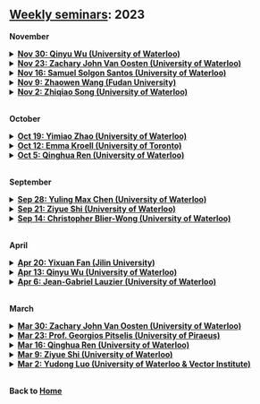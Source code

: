 ## [Weekly seminars](./index.md): 2023

<body>

<b>November</b>
<details>
      <summary><u><b>Nov 30: Qinyu Wu (University of Waterloo)  </b></u></summary>
        <ol>
          <blockquote>
            <p><b> Title: Model Aggregation for Risk Evaluation and Robust Optimization </b></p>
            <p><b> Speaker: Qinyu Wu (Postdoc Fellow, University of Waterloo) </b></p>
            <p><b> Time:  14:00 - 15:30 pm, Nov 30, 2023 (Thu) </b></p>
            <p><b> Location: M3 3127 </b></p>
            <p><b> Abstract: We introduce a new approach for prudent risk evaluation based on stochastic dominance, which will be called the model aggregation (MA) approach. In contrast to the classic worst-case risk (WR) approach, the MA approach produces not only a robust value of risk evaluation but also a robust distributional model, independent of any specific risk measure. The MA risk evaluation can be computed through explicit formulas in the lattice theory of stochastic dominance, and under some standard assumptions, the MA robust optimization admits a convex-program reformulation. The MA approach for Wasserstein and mean-variance uncertainty sets admits explicit formulas for the obtained robust models. Via an equivalence property between the MA and the WR approaches, new axiomatic characterizations are obtained for the Value-at-Risk (VaR) and the Expected Shortfall (ES, also known as CVaR).  The new approach is illustrated with various risk measures and examples from portfolio optimization.
   </b></p>
          </blockquote>
        </ol>
</details>  

<details>
      <summary><u><b>Nov 23: Zachary John Van Oosten (University of Waterloo)  </b></u></summary>
        <ol>
          <blockquote>
            <p><b> Title: Coherent Extensions </b></p>
            <p><b> Speaker: Zachary John Van Oosten (PhD Student, University of Waterloo) </b></p>
            <p><b> Time:  14:00 - 15:30 pm, Nov 23, 2023 (Thu) </b></p>
            <p><b> Location: M3 3127 </b></p>
            <p><b> Abstract: In this talk, I will discuss some preliminary results on extending coherent risk measures defined on the subspace of random variables that are measurable with respect to a coarser-sigma-algebra. These extensions will be called coherent extensions and this concept is motivated by my earlier project on partially law-invariant coherent risk measures.  I will include some questions I am currently working on and a brief description of what I hope to get out of the project.
   </b></p>
          </blockquote>
        </ol>
</details> 
 
<details>
      <summary><u><b>Nov 16: Samuel Solgon Santos (University of Waterloo)  </b></u></summary>
        <ol>
          <blockquote>
            <p><b> Title: The (possibly) undesirable aspects of comonotonic additive risk measures: a literature review </b></p>
            <p><b> Speaker: Samuel Solgon Santos (Postdoc Fellow, University of Waterloo) </b></p>
            <p><b> Time:  14:00 - 15:30 pm, Nov 16, 2023 (Thu) </b></p>
            <p><b> Location: M3 3127 </b></p>
            <p><b> Abstract: The theory of risk measures has grown enormously in the last twenty years. In particular, risk measures satisfying the axiom of comonotonic additivity were extensively studied, arguably because of the plethora of results indicating interesting aspects of such risk measures. Recent research, however, has shown that this axiom is incompatible with properties that are central in specific contexts. In this paper we present a literature review of these incompatibilities.
   </b></p>
          </blockquote>
        </ol>
</details>  

<details>
      <summary><u><b>Nov 9: Zhaowen Wang (Fudan University)  </b></u></summary>
        <ol>
          <blockquote>
            <p><b> Title: CoVaR Under Asymptotic Independence </b></p>
            <p><b> Speaker: Zhaowen Wang (PhD Student, Fudan University) </b></p>
            <p><b> Time:  14:00 - 15:30 pm, Nov 9, 2023 (Thu) </b></p>
            <p><b> Location: M3 3127 </b></p>
            <p><b> Abstract: There has been increasing interest in measuring systemic risk since the global financial crisis of 2007-2009. Accurate assessment of systemic risk would enable regulators to introduce suitable policies to mitigate the risk as well as allow individual institutions to monitor their vulnerability to market movements. One popular measure of systemic risk is the conditional value-at-risk (CoVaR), proposed by Adrian and Brunnermeier (2011). We develop a methodology to estimate CoVaR semi-parametrically under asymptotic independence within the framework of bivariate extreme value theory. There is growing attention on asymptotic independent pairs in quantitative risk management. We use parametric modelling of the bivariate extremal structure to address data sparsity in the joint tail regions and prove consistency of the proposed estimator. The performance of the estimator is illustrated via simulation studies and a real data example.   </b></p>
          </blockquote>
        </ol>
</details>  
 
<details>
      <summary><u><b>Nov 2: Zhiqiao Song (University of Waterloo)  </b></u></summary>
        <ol>
          <blockquote>
            <p><b> Title: Distributionally Robust Mean-Variance Portfolio Selection with Wasserstein Distances </b></p>
            <p><b> Speaker: Zhiqiao Song (PhD Student, University of Waterloo) </b></p>
            <p><b> Time:  14:00 - 15:30 pm, Nov 2, 2023 (Thu) </b></p>
            <p><b> Location: M3 3127 </b></p>
            <p><b> Abstract: This presentation will delve into various financial models related to portfolio selection. We will revisit the Markowitz’s mean-variance model, Fama-French model, as well as Black-Litterman model, and introduce a distributionally robust model newly proposed in the paper “Blanchet, J., Chen, L., and Zhou, X. Y. (2022). Distributionally Robust Mean-Variance Portfolio Selection with Wasserstein Distances.” This paper studies the robust portfolio selection problem with distributional uncertainty centered around the empirical measure and dictate the discrepancy between probability measures by Wasserstein distance. The problem is reformulated as an empirical variance minimization problem with an additional regularization term. Recently developed inference methodology is applied in order to define the size of the distributional uncertainty and the associated robust target return. Finally, a brief comparison would be provided to illustrate the performance of the models.   </b></p>
          </blockquote>
        </ol>
</details>  
<br>

<b>October</b>
<details>
      <summary><u><b>Oct 19: Yimiao Zhao (University of Waterloo)  </b></u></summary>
        <ol>
          <blockquote>
            <p><b> Title: Catastrophe Risk Pooling </b></p>
            <p><b> Speaker: Yimiao Zhao (PhD Student, University of Waterloo) </b></p>
            <p><b> Time:  14:00 - 15:30 pm, Oct 19, 2023 (Thu) </b></p>
            <p><b> Location: M3 3127 </b></p>
            <p><b> Abstract: The ongoing climate change causes natural disaster losses are on the rise. The huge gap between actual and insured losses, however, is growing. Insurance-based solutions are receiving increasing attention to mitigate disaster and climate risks. Due to the features of catastrophic risks, catastrophe insurance market has failed to provide sufficient protections. In this paper we discuss how pooling catastrophe risks from various geographies and perils can be an effective tool for diversifying catastrophic risks and reducing risk premiums. Simulations are provided to illustrate our results. </b></p>
          </blockquote>
        </ol>
</details>  

<details>
      <summary><u><b>Oct 12: Emma Kroell (University of Toronto)  </b></u></summary>
        <ol>
          <blockquote>
            <p><b> Title: Optimal Robust Reinsurance with Multiple Insurers </b></p>
            <p><b> Speaker: Emma Kroell (PhD Candidate, University of Toronto) </b></p>
            <p><b> Time:  14:00 - 15:30 pm, Oct 12, 2023 (Thu) </b></p>
            <p><b> Location: M3 3127 </b></p>
            <p><b> Abstract: We study a reinsurer who faces multiple sources of model uncertainty. The reinsurer offers contracts to n insurers whose claims follow different compound Poisson processes. As the reinsurer is uncertain about the insurers’ claim severity distributions and frequencies, they design reinsurance contracts that maximise their expected wealth subject to an entropy penalty. Insurers meanwhile seek to maximise their expected utility without ambiguity. We solve this continuous-time Stackelberg game for general reinsurance contracts and find that the reinsurer prices under a distortion of the barycentre of the insurers’ models. We apply our results to proportional reinsurance and excess-of-loss reinsurance contracts and illustrate the solutions numerically. </b></p>
          </blockquote>
        </ol>
</details>  

<details>
      <summary><u><b>Oct 5: Qinghua Ren (University of Waterloo)  </b></u></summary>
        <ol>
          <blockquote>
            <p><b> Title: Risk sharing under heterogeneous beliefs without convexity </b></p>
            <p><b> Speaker: Qinghua Ren (PhD Student, University of Waterloo) </b></p>
            <p><b> Time:  14:00 - 15:30 pm, Oct 5, 2023 (Thu) </b></p>
            <p><b> Location: M3 3127 </b></p>
            <p><b> Abstract: This talk delves into the paper "Liebrich, F. B. (2021). Risk sharing under heterogeneous beliefs without convexity. " The paper aims to find Pareto-optimal allocations of risk among finitely many agents. The associated individual risk measures are assumed to be consistent with the respective second-order stochastic dominance relations, but with respect to potentially heterogeneous reference probability measures. The paper provides a simple sufficient condition for the existence of Pareto optima. Furthermore, the results are extended to capital requirements with multidimensional security markets. </b></p>
          </blockquote>
        </ol>
</details>  
<br>

 
<b>September</b>

<details>
      <summary><u><b>Sep 28: Yuling Max Chen (University of Waterloo)  </b></u></summary>
        <ol>
          <blockquote>
            <p><b> Title: Reinforcement Learning Approaches to Stochastic Control Problems: A Bidirectional Introduction</b></p>
            <p><b> Speaker: Yuling Max Chen (PhD Student, University of Waterloo) </b></p>
            <p><b> Time:  14:00 - 15:30 pm, Sep 28, 2023 (Thu) </b></p>
            <p><b> Location: M3 3127 </b></p>
            <p><b> Abstract: Reinforcement Learning (RL) is the Computer Science counterpart of the statisticians’ Stochastic Control (SC) problem, both seeking optimal solutions for sequential decision-making problems modeled by Markov Decision Processes (MDPs). This presentation explores RL in a bidirectional manner. Starting gently from the SC perspective, we demonstrate how RL enhances exploration and exploitation in classical control problems, comparing RL-facilitated optimal control with non-RL solutions, under the Markowitz portfolio optimization setting. Conversely, Inverse Reinforcement Learning (IRL) has garnered substantial attention within the Deep Learning community, expanding the boundaries of traditional control problems. While traditional control problems (e.g., Linear Quadratic Control) optimize known objective functions within dynamic systems, IRL acknowledges the limitations of this approach in real-world scenarios, as individual’s objective (utility) evolve with accumulating experience. Thereby, we introduce a scalable Bayesian IRL model that addresses control problems with indeterminate objectives. Our method employs Variational Inference for a priori objective function learning and utilizes exploration-exploitation strategies to identify optimal controls. Empirical results underscore the model's efficacy, showcasing its promising performance in solving a toy maze problem.  </b></p>
          </blockquote>
        </ol>
</details>  


<details>
      <summary><u><b>Sep 21: Ziyue Shi (University of Waterloo)  </b></u></summary>
        <ol>
          <blockquote>
            <p><b> Title: Robustness in the optimization of risk measures </b></p>
            <p><b> Speaker: Ziyue Shi (PhD Student, University of Waterloo) </b></p>
            <p><b> Time:  14:00 - 15:30 pm, Sep 21, 2023 (Thu) </b></p>
            <p><b> Location: M3 3127 </b></p>
            <p><b> Abstract: This talk delves into the paper "Embrechts, P., Schied, A., & Wang, R. (2022). Robustness in the optimization of risk measures. Operations Research, 70(1), 95-110." A risk measure as a function may have some robustness properties but may fail to be robust within an optimization context. Robustness properties on the procedure of optimization are investigated in this paper. The key concern of the paper is to investigate the influence of the selection of the underlying objective on the robustness in risk optimization. Specifically, it places particular emphasis on the two popular regulatory risk measures, the Value-at-Risk and Expected Shortfall, and their robustness properties in optimization problems. In this talk, I will focus on the motivation, model setup, results, and main conclusions of this paper. </b></p>
          </blockquote>
        </ol>
</details>  
  
<details>
      <summary><u><b>Sep 14: Christopher Blier-Wong (University of Waterloo)  </b></u></summary>
        <ol>
          <blockquote>
            <p><b> Title: FGM copulas, generalizations, and actuarial applications </b></p>
            <p><b> Speaker: Christopher Blier-Wong (Postdoc Fellow, University of Waterloo) </b></p>
            <p><b> Time:  14:00 - 15:30 pm, Sep 14, 2023 (Thu) </b></p>
            <p><b> Location: M3 3127 </b></p>
            <p><b> Abstract: This talk will outline recent advances on the Farlie-Gumbel-Morgenstern (FGM) family copulas. At its core is a stochastic representation of FGM copulas based on multivariate symmetric Bernoulli distributions. This one-to-one correspondence lets us derive useful properties for this family. We study subfamilies and generalizations of FGM copulas and construct high-dimensional copulas with few dependence parameters. Then, we will explain some actuarial applications, focusing on risk aggregation (including risk-sharing and capital allocation) and collective risk models. Finally, we will conclude with current avenues for research, including high-dimensional estimation strategies and generalizing the results to Baker copulas. This research is based on joint work with Hélène Cossette, Etienne Marceau, and other collaborators. </b></p>
          </blockquote>
        </ol>
</details>  
<br>
 
<b>April</b>

<details>
      <summary><u><b>Apr 20: Yixuan Fan (Jilin University)  </b></u></summary>
        <ol>
          <blockquote>
            <p><b> Title: Safe Testing </b></p>
            <p><b> Speaker: Yixuan Fan (PhD Candidate, Jilin University) </b></p>
            <p><b> Time: 15:30 - 17:00 pm, Apr 20 (Thu) </b></p>
            <p><b> Location: M3 4206 </b></p>
            <p><b> Abstract: This paper develops the theory of hypothesis testing based on the e-value, a notion of evidence that, unlike the p-value, allows for effortlessly combining results from several studies in the common scenario where the decision to perform a new study may depend on previous outcomes. Tests based on e-values are safe, i.e. they preserve Type-I error guarantees, under such optional continuation. This paper defines growth-rate optimality (GRO) as an analogue of power in an optional continuation context and shows how to construct GRO e-variables for general testing problems with composite null and alternative, emphasizing models with nuisance parameters. GRO e-values take the form of Bayes factors with special priors.  The theory is also illustrated by using several classic examples including a one-sample safe t-test and the 2×2 contingency table. Sharing Fisherian, Neymanian and Jeffreys-Bayesian interpretations, e-values may provide a methodology acceptable to adherents of all three schools. </b></p>
          </blockquote>
        </ol>
</details> 
 
<details>
      <summary><u><b>Apr 13: Qinyu Wu (University of Waterloo) </b></u></summary>
        <ol>
          <blockquote>
            <p><b> Title: Generalization and Regularization via Wasserstein Distributionally Robust Optimization </b></p>
            <p><b> Speaker: Qinyu Wu (Postdoc Fellow, University of Waterloo) </b></p>
            <p><b> Time: 15:30 - 17:00 pm, Apr 13 (Thu) </b></p>
            <p><b> Location: M3 4206 </b></p>
            <p><b> Abstract: Wasserstein distributionally robust optimization (DRO) has found success in operations research and machine learning applications as a powerful means to obtain solutions with favorable out-of-sample performances. Two compelling explanations for the success are the generalization bounds derived from Wasserstein DRO and the equivalency between Wasserstein DRO and the regularization scheme commonly applied in machine learning. Existing results on generalization bounds and the equivalency to regularization are largely limited to the setting where the Wasserstein ball is of a certain type and the decision criterion takes certain forms of an expected function. In this paper, we show that by focusing on Wasserstein DRO problems with affine decision rules, it is possible to obtain generalization bounds and the equivalency to regularization in a significantly broader setting where the Wasserstein ball can be of a general type and the decision criterion can be a general measure of risk, i.e., nonlinear in distributions. This allows for accommodating many important classification, regression, and risk minimization applications that have not been addressed to date using Wasserstein DRO. Our results are strong in that the generalization bounds do not suffer from the curse of dimensionality and the equivalency to regularization is exact. As a byproduct, our regularization results broaden considerably the class of Wasserstein DRO models that can be solved efficiently via regularization formulations. </b></p>
          </blockquote>
        </ol>
</details> 
 
<details>
      <summary><u><b>Apr 6: Jean-Gabriel Lauzier (University of Waterloo)  </b></u></summary>
        <ol>
          <blockquote>
            <p><b> Title: Risk sharing, measuring variability, and distortion riskmetrics </b></p>
            <p><b> Speaker: Jean-Gabriel Lauzier (Postdoc Fellow, University of Waterloo) </b></p>
            <p><b> Time: 15:30 - 17:00 pm, Apr 6 (Thu) </b></p>
            <p><b> Location: M3 4206 </b></p>
            <p><b> Abstract: We address the problem of sharing risk among agents with preferences modelled by a general class of comonotonic additive and law-based functionals that need not be either monotone or convex. Such functionals are called distortion riskmetrics, which include many statistical measures of risk and variability used in portfolio optimization and insurance. The set of Pareto-optimal allocations is characterized under various settings of general or comonotonic risk sharing problems. We solve explicitly Pareto-optimal allocations among agents using the Gini deviation, the mean-median deviation, or the inter-quantile difference as the relevant variability measures. The latter is of particular interest, as optimal allocations are not comonotonic in the presence of inter-quantile difference agents; instead, the optimal allocation features a mixture of pairwise counter-monotonic structures, showing some patterns of extremal negative dependence. </b></p>
          </blockquote>
        </ol>
</details> 

<br>
 
<b>March</b>
 
<details>
      <summary><u><b>Mar 30: Zachary John Van Oosten (University of Waterloo)  </b></u></summary>
        <ol>
          <blockquote>
            <p><b> Title: Conditional and Dynamic Convex Risk Measures </b></p>
            <p><b> Speaker: Zachary John Van Oosten (University of Waterloo) </b></p>
            <p><b> Time: 15:30 - 17:00 pm, Mar 30 (Thu) </b></p>
            <p><b> Location: M3 4206 </b></p>
            <p><b> Abstract: The paper extends the definition of convex risk measures to the conditional setting. The framework can be seen as a generalization of classical risk measures.  Much like the non-conditional case, the notion of acceptable sets is introduced and the interplay between such sets and measures is discussed.  A representation result is proved in terms of conditional expectation. Afterward, a regularity property is defined and conditional convex risk measures are shown to have it. The paper finishes by defining dynamic convex risk measures and characterizes those satisfying some natural time consistency properties.    </b></p>
          </blockquote>
        </ol>
</details> 
 
<details>
      <summary><u><b>Mar 23: Prof. Georgios Pitselis (University of Piraeus)  </b></u></summary>
        <ol>
          <blockquote>
            <p><b> Title: Weighted Credibility Distribution Estimation with Applications to Insurance and Finance </b></p>
            <p><b> Speaker: <a href = "https://www.unipi.gr/unipi/en/pitselis.html"> Georgios Pitselis </a> (University of Piraeus) </b></p>
            <p><b> Time: 15:30 - 17:00 pm, Mar 23 (Thu) </b></p>
            <p><b> Location: M3 3127 </b></p>
            <p><b> Abstract: This paper extends the results of Jewell (1974) of forecasting the distribution of individual risk in cases where the observations are weighted or are grouped in intervals. The credibility estimation is obtained by restricting the class of admissible functions, leading to the so-called linearized credibility results and the optimal projection theorem is also applied for credibility estimation. In addition, distribution credibility estimators are also established, and numerical illustrations are herein presented. Two examples of distribution credibility estimation are given, one with insurance loss data and the other with industry financial data.   </b></p>
          </blockquote>
        </ol>
</details> 
 
<details>
      <summary><u><b>Mar 16: Qinghua Ren (University of Waterloo)  </b></u></summary>
        <ol>
          <blockquote>
            <p><b> Title: Distributionally robust reinsurance with Value-at-Risk and Conditional Value-at-Risk </b></p>
            <p><b> Speaker: Qinghua Ren (PhD Student, University of Waterloo) </b></p>
            <p><b> Time: 15:30 - 17:00 pm, Mar 16 (Thu) </b></p>
            <p><b> Location: M3 3127 </b></p>
            <p><b> Abstract: This paper introduced the model uncertainty into the classic reinsurance framework and focused on distributionally robust reinsurance problems by minimizing the worst-case VaR(CVaR) of the total retained loss. The authors obtained closed-form solutions for the worst-case VaR over an uncertainty set containing distributions with common ﬁrst two moments. The optimal deductibles of the optimization problems were also obtained. The paper showed that the worst-case CVaR is equal to the worst-case VaR of the insurer’s total retained loss under stop-loss reinsurance contract. Several numerical experiments were conducted to compare this model with classic stop-loss reinsurance framework.   </b></p>
          </blockquote>
        </ol>
</details> 
 
 
<details>
      <summary><u><b>Mar 9: Ziyue Shi (University of Waterloo)  </b></u></summary>
        <ol>
          <blockquote>
            <p><b> Title: The design of an optimal retrospective rating plan </b></p>
            <p><b> Speaker: Ziyue Shi (PhD Student, University of Waterloo) </b></p>
            <p><b> Time: 15:30 - 17:00 pm, Mar 9 (Thu) </b></p>
            <p><b> Location: M3 4206 </b></p>
            <p><b> Abstract: This talk is based on the work of Chen et al. (2016), which studies an optimal retrospective rating plan by minimizing the risk exposure of the insured under the framework of convex order. This paper adopts a little-studied premium principle called the retrospective rating plan premium. This premium principle considers the insured's actual losses during the policy year and, in fact, it is widely used in insurance practice. In this talk, we will introduce the retrospective rating plan premium, elaborate on the model setup, and discuss the main results of the background paper.   </b></p>
          </blockquote>
        </ol>
</details>  
 
<details>
      <summary><u><b>Mar 2: Yudong Luo (University of Waterloo & Vector Institute)  </b></u></summary>
        <ol>
          <blockquote>
            <p><b> Title: Mean-Variance Reinforcement Learning </b></p>
            <p><b> Speaker: <a href = "http://miyunluo.com/"> Yudong Luo </a> (PhD Candidate, University of Waterloo & Vector Institute) </b></p>
            <p><b> Time: 15:30 - 17:00 pm, Mar 2 (Thu) </b></p>
            <p><b> Location: M3 4206 </b></p>
            <p><b> Abstract: Restricting the variance of a policy's return is a popular choice in risk-averse reinforcement learning (RL) literature due to its clear mathematical definition and easy interpretability. In this presentation, the fundamental concepts of traditional risk-neutral RL are first introduced, followed with the risk-averse mean-variance RL problem. The existing mean-variance RL methods are described, and their limitations are discussed.  </b></p>
          </blockquote>
        </ol>
</details>  
</body>
<br>

<b>Back to [Home](./index.md)</b>
